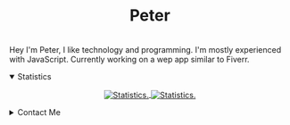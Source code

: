 <div>
  <p align="center">
    <!-- <img src="https://avatars2.githubusercontent.com/u/46096865?s=460&u=c17d80c0914eb1efe02ebe9aeba11b1e3cf9212a" width="30%"> -->
    <h1 align="center" >Peter</h1>
    <br>
    <div align="left">
   Hey I'm Peter, I like technology and programming. I'm mostly experienced with JavaScript. Currently working on a wep app similar to Fiverr.
    </div>
  </p>
  
 
  </div>

<details style="cursor: pointer;" open>
  <summary>Statistics</summary>
<p align=center>
<a href="https://github.com/peterhanania">
  <img align="center" src="https://github-readme-stats.vercel.app/api?username=peterhanania&show_icons=true&include_all_commits=true&show_icons=true&title_color=fff&icon_color=f0f0f0&text_color=f0f0f0&bg_color=151b22&hide_border=true" alt="Statistics." />
  <img align="center" src="https://github-readme-stats.vercel.app/api/top-langs/?username=peterhanania&show_icons=true&show_icons=true&title_color=&icon_color=f0f0f0&text_color=f0f0f0&bg_color=151b22&hide_border=true" alt="Statistics." />
</a>
</p>
</details>


<details style="cursor: pointer;">
  <summary style="margin-bottom: 3px">Contact Me</summary>
       <img src="https://discord.com/assets/e05ead6e6ebc08df9291738d0aa6986d.png" width="19px " style="text-align:center" align="center">
       <a href="https://discord.com/users/710465231779790849">Discord: Peter_#4444</a>
  <br>
    
</details>


<!-- <p align="center" style="text-align: center; font-size:10px">I used '<a href="https://github.com/anuraghazra/github-readme-stats">github-readme-stats</a>' for the stats</p> -->
</div>
